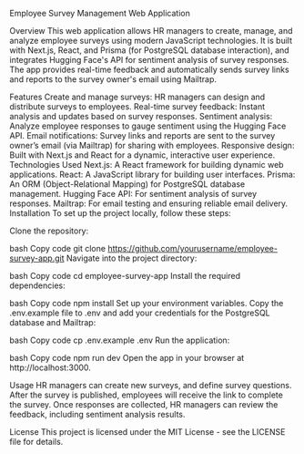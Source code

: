 Employee Survey Management Web Application

Overview 
This web application allows HR managers to create, manage, and analyze employee surveys using modern JavaScript technologies. It is built with Next.js, React, and Prisma (for PostgreSQL database interaction), and integrates Hugging Face's API for sentiment analysis of survey responses. The app provides real-time feedback and automatically sends survey links and reports to the survey owner's email using Mailtrap.

Features
Create and manage surveys: HR managers can design and distribute surveys to employees.
Real-time survey feedback: Instant analysis and updates based on survey responses.
Sentiment analysis: Analyze employee responses to gauge sentiment using the Hugging Face API.
Email notifications: Survey links and reports are sent to the survey owner’s email (via Mailtrap) for sharing with employees.
Responsive design: Built with Next.js and React for a dynamic, interactive user experience.
Technologies Used
Next.js: A React framework for building dynamic web applications.
React: A JavaScript library for building user interfaces.
Prisma: An ORM (Object-Relational Mapping) for PostgreSQL database management.
Hugging Face API: For sentiment analysis of survey responses.
Mailtrap: For email testing and ensuring reliable email delivery.
Installation
To set up the project locally, follow these steps:

Clone the repository:

bash
Copy code
git clone https://github.com/yourusername/employee-survey-app.git
Navigate into the project directory:

bash
Copy code
cd employee-survey-app
Install the required dependencies:

bash
Copy code
npm install
Set up your environment variables. Copy the .env.example file to .env and add your credentials for the PostgreSQL database and Mailtrap:

bash
Copy code
cp .env.example .env
Run the application:

bash
Copy code
npm run dev
Open the app in your browser at http://localhost:3000.

Usage
HR managers can  create new surveys, and define survey questions.
After the survey is published, employees will receive the link to complete the survey.
Once responses are collected, HR managers can review the feedback, including sentiment analysis results.

License
This project is licensed under the MIT License - see the LICENSE file for details.

